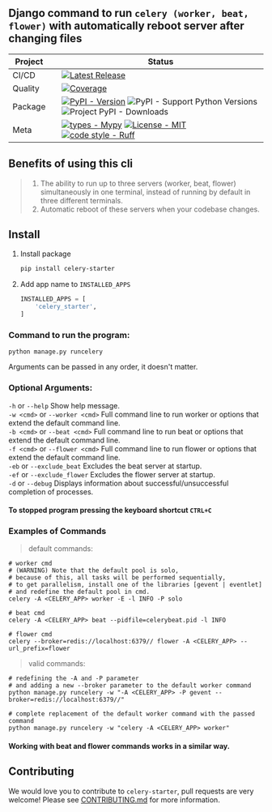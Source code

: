 ## Django command to run `celery (worker, beat, flower)` with automatically reboot server after changing files

<div align="center">

| Project   |     | Status                                                                                                                                                                                                                                                                                                                                                                                                                                                                                                                                                                                                                                                                                                                                                                                                                                                                                                                                                                                                                                                                                                                                                                                                                                                                        |
|-----------|:----|-------------------------------------------------------------------------------------------------------------------------------------------------------------------------------------------------------------------------------------------------------------------------------------------------------------------------------------------------------------------------------------------------------------------------------------------------------------------------------------------------------------------------------------------------------------------------------------------------------------------------------------------------------------------------------------------------------------------------------------------------------------------------------------------------------------------------------------------------------------------------------------------------------------------------------------------------------------------------------------------------------------------------------------------------------------------------------------------------------------------------------------------------------------------------------------------------------------------------------------------------------------------------------|
| CI/CD     |     | [![Latest Release](https://github.com/Friskes/celery-starter/actions/workflows/publish-to-pypi.yml/badge.svg)](https://github.com/Friskes/celery-starter/actions/workflows/publish-to-pypi.yml)                                                                                                                                                                                                                                                                                                                                                                                                                                                                                                                                                                                                                                                                                                                                             |
| Quality   |     | [![Coverage](https://codecov.io/github/Friskes/celery-starter/graph/badge.svg?token=vKez4Pycrc)](https://codecov.io/github/Friskes/celery-starter)                                                                                                                                                                                                                                                                                                                               |
| Package   |     | [![PyPI - Version](https://img.shields.io/pypi/v/celery-starter?labelColor=202235&color=edb641&logo=python&logoColor=edb641)](https://badge.fury.io/py/celery-starter) ![PyPI - Support Python Versions](https://img.shields.io/pypi/pyversions/celery-starter?labelColor=202235&color=edb641&logo=python&logoColor=edb641) ![Project PyPI - Downloads](https://img.shields.io/pypi/dm/celery-starter?logo=python&label=downloads&labelColor=202235&color=edb641&logoColor=edb641)                                                                                                                                                                                                                                                                                                                                                                                                                                                                                                                                                                                                                                                                                                                                                                                                                                                  |
| Meta      |     | [![types - Mypy](https://img.shields.io/badge/types-Mypy-202235.svg?logo=python&labelColor=202235&color=edb641&logoColor=edb641)](https://github.com/python/mypy) [![License - MIT](https://img.shields.io/badge/license-MIT-202235.svg?logo=python&labelColor=202235&color=edb641&logoColor=edb641)](https://spdx.org/licenses/) [![code style - Ruff](https://img.shields.io/endpoint?url=https://raw.githubusercontent.com/astral-sh/ruff/main/assets/badge/format.json&labelColor=202235)](https://github.com/astral-sh/ruff) |

</div>

## Benefits of using this cli
> 1. The ability to run up to three servers (worker, beat, flower) simultaneously in one terminal, instead of running by default in three different terminals.
> 2. Automatic reboot of these servers when your codebase changes.

## Install
1. Install package
    ```bash
    pip install celery-starter
    ```

2. Add app name to `INSTALLED_APPS`
    ```python
    INSTALLED_APPS = [
        'celery_starter',
    ]
    ```

### Command to run the program:
```
python manage.py runcelery
```

Arguments can be passed in any order, it doesn't matter.

### Optional Arguments:
`-h` or `--help` Show help message.<br/>
`-w <cmd>` or `--worker <cmd>` Full command line to run worker or options that extend the default command line.<br/>
`-b <cmd>` or `--beat <cmd>` Full command line to run beat or options that extend the default command line.<br/>
`-f <cmd>` or `--flower <cmd>` Full command line to run flower or options that extend the default command line.<br/>
`-eb` or `--exclude_beat` Excludes the beat server at startup.<br/>
`-ef` or `--exclude_flower` Excludes the flower server at startup.<br/>
`-d` or `--debug` Displays information about successful/unsuccessful completion of processes.<br/>

#### To stopped program pressing the keyboard shortcut `CTRL+C`

### Examples of Commands
> default commands:

```shell
# worker cmd
# (WARNING) Note that the default pool is solo,
# because of this, all tasks will be performed sequentially,
# to get parallelism, install one of the libraries [gevent | eventlet]
# and redefine the default pool in cmd.
celery -A <CELERY_APP> worker -E -l INFO -P solo

# beat cmd
celery -A <CELERY_APP> beat --pidfile=celerybeat.pid -l INFO

# flower cmd
celery --broker=redis://localhost:6379// flower -A <CELERY_APP> --url_prefix=flower
```

> valid commands:
```shell
# redefining the -A and -P parameter
# and adding a new --broker parameter to the default worker command
python manage.py runcelery -w "-A <CELERY_APP> -P gevent --broker=redis://localhost:6379//"

# complete replacement of the default worker command with the passed command
python manage.py runcelery -w "celery -A <CELERY_APP> worker"
```

#### Working with beat and flower commands works in a similar way.

## Contributing
We would love you to contribute to `celery-starter`, pull requests are very welcome! Please see [CONTRIBUTING.md](https://github.com/Friskes/celery-starter/blob/main/CONTRIBUTING.md) for more information.
